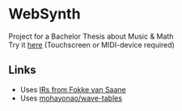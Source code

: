 # WebSynth

Project for a Bachelor Thesis about Music & Math\
Try it [here](https://ljans.github.io/WebSynth/src/) (Touchscreen or MIDI-device required)

## Links

* Uses [IRs from Fokke van Saane](https://fokkie.home.xs4all.nl/IR.htm)
* Uses [mohayonao/wave-tables](https://github.com/mohayonao/wave-tables)
